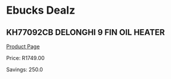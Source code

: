 
# Ebucks Dealz
## KH77092CB DELONGHI 9 FIN OIL HEATER
[Product Page](https://www.ebucks.com/web/shop/productSelected.do?prodId=1191136732&catId=704982758)

Price: R1749.00

Savings: 250.0


	